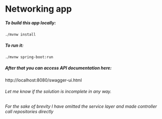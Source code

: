 # Networking app

##### To build this app locally:
    ./mvnw install
   
##### To run it:
    ./mvnw spring-boot:run
    
##### After that you can access API documentation here:
http://localhost:8080/swagger-ui.html
    
        

###### Let me know if the solution is incomplete in any way. 
###### For the sake of brevity I have omitted the service layer and made controller call repositories directly
